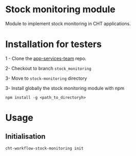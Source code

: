 # Stock monitoring module

Module to implement stock monitoring in CHT applications.

# Installation for testers

1 - Clone the [app-services-team](https://github.com/medic/app-services-team) repo.

2- Checkout to branch `stock_monitoring`

3- Move to `stock-monitoring` directory

3- Install globally the stock monitoring module with npm

`npm install -g <path_to_directoryh>`


# Usage

## Initialisation

`cht-workflow-stock-monitoring init`
